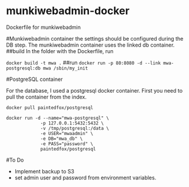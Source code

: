 munkiwebadmin-docker
==========

Dockerfile for munkiwebadmin

#Munkiwebadmin container
the settings should be configured during the DB step. The munkiwebadmin container uses the linked db container.
##build
In the folder with the Dockerfile, run

```docker build -t mwa .```
##run
```docker run -p 80:8080 -d --link mwa-postgresql:db mwa /sbin/my_init```

#PostgreSQL container

For the database, I used a postgresql docker container. First you need to pull the container from the index.

```docker pull paintedfox/postgresql```

    docker run -d --name="mwa-postgresql" \
                 -p 127.0.0.1:5432:5432 \
                 -v /tmp/postgresql:/data \
                 -e USER="mwaadmin" \
                 -e DB="mwa_db" \
                 -e PASS="password" \
                 paintedfox/postgresql


#To Do

* Implement backup to S3
* set admin user and password from environment variables.

